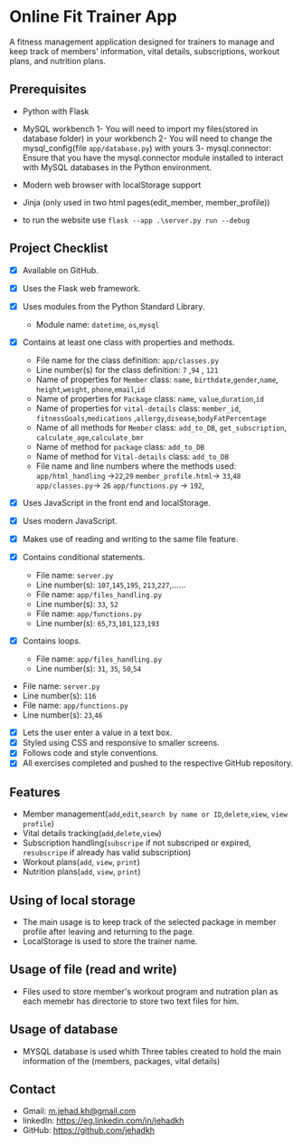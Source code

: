 # Online Fit Trainer App

A fitness management application designed for trainers to manage and keep track of members' information, vital details, subscriptions, workout plans, and nutrition plans.

## Prerequisites

- Python with Flask
- MySQL workbench 
   1- You will need to import my files(stored in database folder) in your workbench
   2- You will need to change the mysql_config(file `app/database.py`) with yours
   3- mysql.connector: Ensure that you have the mysql.connector module installed to interact with MySQL databases in the Python environment.
- Modern web browser with localStorage support
- Jinja (only used in two html pages(edit_member, member_profile))

- to run the website use `flask --app .\server.py run --debug  `


## Project Checklist

- [x] Available on GitHub.
- [x] Uses the Flask web framework.
- [x] Uses modules from the Python Standard Library.
  - Module name: `datetime`, `os`,`mysql`
- [x] Contains at least one class with properties and methods.
  - File name for the class definition: `app/classes.py`
  - Line number(s) for the class definition: `7` ,`94` , `121`
  - Name of properties for `Member` class: `name`, `birthdate`,`gender`,`name`,
        `height`,`weight`, `phone`,`email`,`id`
   - Name of properties for `Package` class: `name`, `value`,`duration`,`id`
   - Name of properties for `vital-details` class: `member_id`, `fitnessGoals`,`medications`
        ,`allergy`,`disease`,`bodyFatPercentage`
  - Name of all methods for `Member` class: `add_to_DB`, `get_subscription`,
        `calculate_age`,`calculate_bmr`
  - Name of method for `package` class: `add_to_DB`
  - Name of method for `Vital-details` class: `add_to_DB`
  - File name and line numbers where the methods used:
   `app/html_handling` ->`22`,`29` 
   `member_profile.html`-> `33`,`48`
   `app/classes.py`-> `26` 
   `app/functions.py` -> `192`,
   
- [x] Uses JavaScript in the front end and localStorage. 
- [x] Uses modern JavaScript.
- [x] Makes use of reading and writing to the same file feature.
- [x] Contains conditional statements.
  - File name: `server.py`
  - Line number(s): `107`,`145`,`195`, `213`,`227`,......
  - File name: `app/files_handling.py`
  - Line number(s): `33`, `52`
  - File name: `app/functions.py`
  - Line number(s): `65`,`73`,`101`,`123`,`193`
- [x] Contains loops.
  - File name: `app/files_handling.py`
  - Line number(s): `31`, `35`, `50`,`54`
 - File name: `server.py`
  - Line number(s): `116`
  - File name: `app/functions.py`
  - Line number(s): `23`,`46`
- [x] Lets the user enter a value in a text box.
- [x] Styled using CSS and responsive to smaller screens.
- [x] Follows code and style conventions.
- [x] All exercises completed and pushed to the respective GitHub repository.

## Features

- Member management(`add`,`edit`,`search by name or ID`,`delete`,`view`, `view profile`)
- Vital details tracking(`add`,`delete`,`view`)
- Subscription handling(`subscripe` if not subscriped or expired,
                        `resubscripe` if already has valid subscription)
- Workout plans(`add`, `view`, `print`)
- Nutrition plans(`add`, `view`, `print`)


## Using of local storage
- The main usage is to keep track of the selected package in member profile after
  leaving and returning to the page.
- LocalStorage is used to store the trainer name.


## Usage of file (read and write)
- Files used to store member's workout program and nutration plan as each memebr has
  directorie to store two text files for him. 

## Usage of database 
- MYSQL database is used whith Three tables created to hold the main information of the (members, packages, vital details) 

## Contact
- Gmail: m.jehad.kh@gmail.com
- linkedIn: https://eg.linkedin.com/in/jehadkh
- GitHub: https://github.com/jehadkh